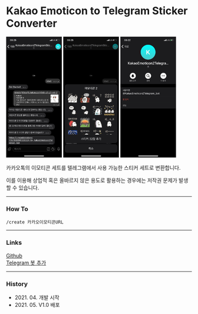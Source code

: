 ﻿# Kakao Emoticon to Telegram Sticker Converter

<img src="Images/app_1.jpg" width="30%" height="30%" alt="Screenshot"></img>
<img src="Images/app_2.jpg" width="30%" height="30%" alt="Screenshot"></img>
<img src="Images/app_3.jpg" width="30%" height="30%" alt="Screenshot"></img>

카카오톡의 이모티콘 세트를 텔레그램에서 사용 가능한 스티커 세트로 변환합니다.

이를 이용해 상업적 혹은 올바르지 않은 용도로 활용하는 경우에는 저작권 문제가 발생할 수 있습니다.

***

### How To

```sh
/create 카카오이모티콘URL
```

***

### Links

[Github](https://github.com/yymin1022/KakaoEmoticon2TelegramSticker)<br/>
[Telegram 봇 추가](https://t.me/KakaoEmoticon2Telegram_bot)

***

### History

* 2021\. 04\. 개발 시작
* 2021\. 05\. V1\.0 배포
